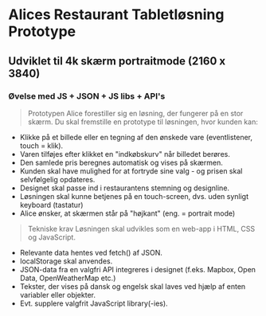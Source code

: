 # Alices Restaurant Tabletløsning Prototype
## Udviklet til 4k skærm portraitmode (2160 x 3840)
### Øvelse med JS + JSON + JS libs + API's

 
> Prototypen
> Alice forestiller sig en løsning, der fungerer på en stor skærm. Du skal fremstille en prototype til løsningen, hvor kunden kan:

- Klikke på et billede eller en tegning af den ønskede vare (eventlistener, touch = klik).
- Varen tilføjes efter klikket en "indkøbskurv" når billedet berøres.
- Den samlede pris beregnes automatisk og vises på skærmen.
- Kunden skal have mulighed for at fortryde sine valg - og prisen skal selvfølgelig opdateres.
- Designet skal passe ind i restaurantens stemning og designline.
- Løsningen skal kunne betjenes på en touch-screen, dvs. uden synligt keyboard (tastatur)
- Alice ønsker, at skærmen står på "højkant" (eng. = portrait mode)
 

> Tekniske krav
> Løsningen skal udvikles som en web-app i HTML, CSS og JavaScript.
- Relevante data hentes ved fetch() af JSON.
- localStorage skal anvendes.
- JSON-data fra en valgfri API integreres i designet (f.eks. Mapbox, Open Data, OpenWeatherMap etc.) 
- Tekster, der vises på dansk og engelsk skal laves ved hjælp af enten variabler eller objekter.
- Evt. supplere valgfrit JavaScript library(-ies).
